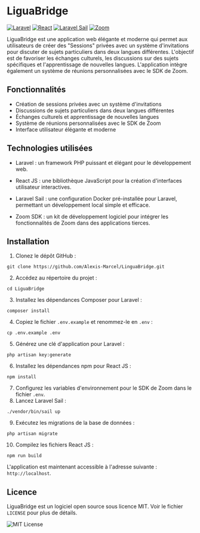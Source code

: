 # LiguaBridge

[![Laravel](https://img.shields.io/badge/Laravel-FF2D20?style=for-the-badge&logo=laravel&logoColor=white)](https://laravel.com/)
[![React](https://img.shields.io/badge/React-20232A?style=for-the-badge&logo=react&logoColor=61DAFB)](https://reactjs.org/)
[![Laravel Sail](https://img.shields.io/badge/Laravel%20Sail-0052CC?style=for-the-badge&logo=docker&logoColor=white)](https://laravel.com/docs/8.x/sail)
[![Zoom](https://img.shields.io/badge/Zoom-00AEEF?style=for-the-badge&logo=zoom&logoColor=white)](https://zoom.us/)

LiguaBridge est une application web élégante et moderne qui permet aux utilisateurs de créer des "Sessions" privées avec un système d'invitations pour discuter de sujets particuliers dans deux langues différentes. L'objectif est de favoriser les échanges culturels, les discussions sur des sujets spécifiques et l'apprentissage de nouvelles langues. L'application intègre également un système de réunions personnalisées avec le SDK de Zoom.

## Fonctionnalités

- Création de sessions privées avec un système d'invitations
- Discussions de sujets particuliers dans deux langues différentes
- Échanges culturels et apprentissage de nouvelles langues
- Système de réunions personnalisées avec le SDK de Zoom
- Interface utilisateur élégante et moderne

## Technologies utilisées

- Laravel : un framework PHP puissant et élégant pour le développement web.

- React JS : une bibliothèque JavaScript pour la création d'interfaces utilisateur interactives.

- Laravel Sail : une configuration Docker pré-installée pour Laravel, permettant un développement local simple et efficace.

- Zoom SDK : un kit de développement logiciel pour intégrer les fonctionnalités de Zoom dans des applications tierces.

## Installation

1. Clonez le dépôt GitHub :
```
git clone https://github.com/Alexis-Marcel/LinguaBridge.git
```
2. Accédez au répertoire du projet :
```
cd LiguaBridge
```
3. Installez les dépendances Composer pour Laravel :
```
composer install
```
4. Copiez le fichier `.env.example` et renommez-le en `.env` :
```
cp .env.example .env
```
5. Générez une clé d'application pour Laravel :
```
php artisan key:generate
```
6. Installez les dépendances npm pour React JS :
```
npm install
```
7. Configurez les variables d'environnement pour le SDK de Zoom dans le fichier `.env`.
8. Lancez Laravel Sail :
```
./vendor/bin/sail up
```
9. Exécutez les migrations de la base de données :
```
php artisan migrate
```
10. Compilez les fichiers React JS :
```
npm run build
```
L'application est maintenant accessible à l'adresse suivante : `http://localhost`.

## Licence

LiguaBridge est un logiciel open source sous licence MIT. Voir le fichier `LICENSE` pour plus de détails.

![MIT License](https://img.shields.io/github/license/Alexis-Marcel/LiguaBridge.svg)
